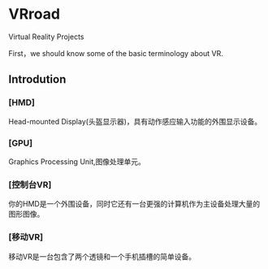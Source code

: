 # VRroad #
Virtual Reality Projects

First，we should know some of the basic terminology about VR.
## Introdution ##

### [HMD] ###
Head-mounted Display(头盔显示器)，具有动作感应输入功能的外围显示设备。

### [GPU] ###
Graphics Processing Unit,图像处理单元。

### [控制台VR] ###
你的HMD是一个外围设备，同时它还有一台更强的计算机作为主设备处理大量的图形图像。

### [移动VR]  ###
移动VR是一台包含了两个透镜和一个手机插槽的简单设备。